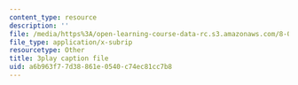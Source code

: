 ```yaml
---
content_type: resource
description: ''
file: /media/https%3A/open-learning-course-data-rc.s3.amazonaws.com/8-03sc-physics-iii-vibrations-and-waves-fall-2016/a6b963f77d38861e0540c74ec81cc7b8_1JeBWHzrRD4.srt
file_type: application/x-subrip
resourcetype: Other
title: 3play caption file
uid: a6b963f7-7d38-861e-0540-c74ec81cc7b8
---
```

